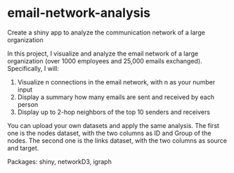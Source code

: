 # email-network-analysis
Create a shiny app to analyze the communication network of a large organization

In this project, I visualize and analyze the email network of a large organization
(over 1000 employees and 25,000 emails exchanged). Specifically, I will:
1. Visualize n connections in the email network, with n as your number input
2. Display a summary how many emails are sent and received by each person
3. Display up to 2-hop neighbors of the top 10 senders and receivers

You can upload your own datasets and apply the same analysis. The first one is the
nodes dataset, with the two columns as ID and Group of the nodes. The second
one is the links dataset, with the two columns as source and target.

Packages: shiny, networkD3, igraph

